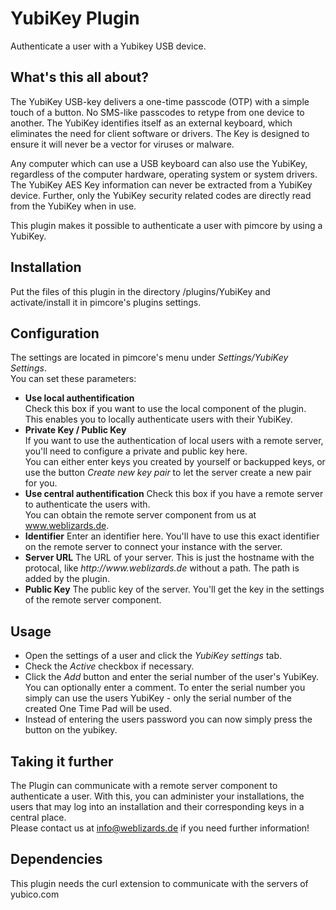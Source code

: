 <h1>YubiKey Plugin</h1>
Authenticate a user with a Yubikey USB device.
<h2>What's this all about?</h2>
<p>The YubiKey USB-key delivers a one-time passcode (OTP) with
a simple touch of a button. No SMS-like passcodes to retype 
from one device to another. The YubiKey identifies itself as 
an external keyboard, which eliminates the need for client 
software or drivers. The Key is designed to ensure it will 
never be a vector for viruses or malware.</p>
<p>Any computer which can use a USB keyboard can also use the 
YubiKey, regardless of the computer hardware, operating system
or system drivers. The YubiKey AES Key information can never 
be extracted from a YubiKey device. Further, only the YubiKey 
security related codes are directly read from the YubiKey 
when in use.</p>
<p>This plugin makes it possible to authenticate 
a user with pimcore by using a YubiKey.</p>

<h2>Installation</h2>
<p>Put the files of this plugin in the directory /plugins/YubiKey
and activate/install it in pimcore's plugins settings.</p>

<h2>Configuration</h2>
<p>The settings are located in pimcore's menu under <i>Settings/YubiKey Settings</i>.<br>
  You can set these parameters:
</p>  
<ul>
  <li>
    <strong>Use local authentification</strong><br>
    Check this box if you want to use the local component of the plugin.<br>
    This enables you to locally authenticate users with their YubiKey.
  </li>
  <li>
    <strong>Private Key / Public Key</strong><br>
    If you want to use the authentication of local users with a remote server,
    you'll need to configure a private and public key here.<br>
    You can either enter keys you created by yourself or backupped keys, or
    use the button <i>Create new key pair</i> to let the server create a new 
    pair for you.
  </li>
  <li>
    <strong>Use central authentification</strong>
    Check this box if you have a remote server to authenticate the users with.<br>
    You can obtain the remote server component from us at <a href="http://www.weblizards.de/">www.weblizards.de</a>.
  </li>
  <li>
    <strong>Identifier</strong>
    Enter an identifier here. You'll have to use this exact identifier on the remote
    server to connect your instance with the server.
  </li>
  <li>
    <strong>Server URL</strong>
    The URL of your server. This is just the hostname with the protocal, like <i>http://www.weblizards.de</i>
    without a path. The path is added by the plugin.
  </li>
  <li>
    <strong>Public Key</strong>
    The public key of the server. You'll get the key in the settings of the remote server component.
  </li>
</ul>

<h2>Usage</h2>
<ul>
  <li>Open the settings of a user and click the <i>YubiKey settings</i> tab.</li>
  <li>Check the <i>Active</i> checkbox if necessary.</li>
  <li>Click the <i>Add</i> button and enter the serial number of the user's YubiKey.
      You can optionally enter a comment. To enter the serial number you simply can
      use the users YubiKey - only the serial number of the created One Time Pad will
      be used.
  </li>
  <li>Instead of entering the users password you can now simply press the button
    on the yubikey.
  </li>
</ul>

<h2>Taking it further</h2>
<p>
  The Plugin can communicate with a remote server component to authenticate a user.
  With this, you can administer your installations, the users that may log into
  an installation and their corresponding keys in a central place.<br>
  Please contact us at <a href="mailto:info@weblizards.de">info@weblizards.de</a> if
  you need further information!
</p>

<h2>Dependencies</h2>
<p>
This plugin needs the curl extension to communicate with the
servers of yubico.com</p>